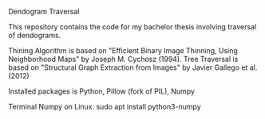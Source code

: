 Dendogram Traversal

This repository contains the code for my bachelor thesis involving traversal of dendograms.

Thining Algorithm is based on "Efficient Binary Image Thinning, Using Neighborhood Maps" by Joseph M. Cychosz (1994).
Tree Traversal is based on "Structural Graph Extraction from Images" by Javier Gallego et al. (2012)




Installed packages is Python, Pillow (fork of PIL), Numpy


Terminal
Numpy on Linux:
sudo apt install python3-numpy

